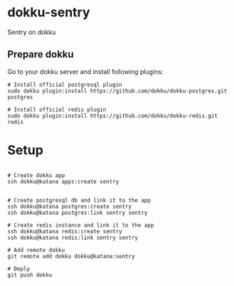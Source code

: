 # dokku-sentry
Sentry on dokku

## Prepare dokku

Go to your dokku server and install following plugins:

```
# Install official postgresql plugin
sudo dokku plugin:install https://github.com/dokku/dokku-postgres.git postgres

# Install official redis plugin
sudo dokku plugin:install https://github.com/dokku/dokku-redis.git redis

```

# Setup

```

# Create dokku app
ssh dokku@katana apps:create sentry


# Create postgresql db and link it to the app
ssh dokku@katana postgres:create sentry
ssh dokku@katana postgres:link sentry sentry

# Create redis instance and link it to the app
ssh dokku@katana redis:create sentry
ssh dokku@katana redis:link sentry sentry

# Add remote dokku
git remote add dokku dokku@katana:sentry

# Deply
git push dokku


```